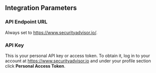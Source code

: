 ## Integration Parameters

### API Endpoint URL
Always set to https://www.securityadvisor.io/.

### API Key
This is your personal API key or access token. To obtain it, log in to your account at https://www.securityadvisor.io and under your profile section click **Personal Access Token**.
